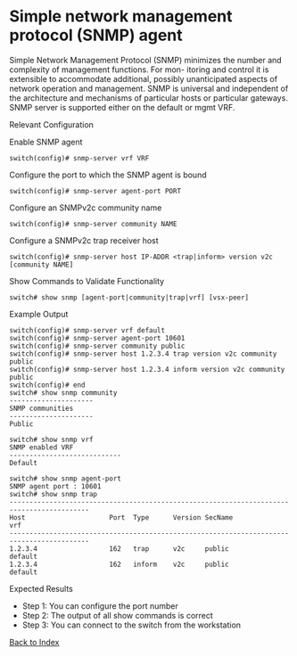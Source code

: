 # Simple network management protocol (SNMP) agent 

Simple Network Management Protocol (SNMP) minimizes the number and complexity of management functions. For mon- itoring and control it is extensible to accommodate additional, possibly unanticipated aspects of network operation and management. SNMP is universal and independent of the architecture and mechanisms of particular hosts or particular gateways. SNMP server is supported either on the default or mgmt VRF. 

Relevant Configuration 

Enable SNMP agent 

```
switch(config)# snmp-server vrf VRF
```

Configure the port to which the SNMP agent is bound 

```
switch(config)# snmp-server agent-port PORT
```

Configure an SNMPv2c community name 

```
switch(config)# snmp-server community NAME
```

Configure a SNMPv2c trap receiver host 

```
switch(config)# snmp-server host IP-ADDR <trap|inform> version v2c [community NAME]
```

Show Commands to Validate Functionality 

```
switch# show snmp [agent-port|community|trap|vrf] [vsx-peer]
```

Example Output 

```
switch(config)# snmp-server vrf default
switch(config)# snmp-server agent-port 10601
switch(config)# snmp-server community public
switch(config)# snmp-server host 1.2.3.4 trap version v2c community public
switch(config)# snmp-server host 1.2.3.4 inform version v2c community public
switch(config)# end
switch# show snmp community
---------------------
SNMP communities
---------------------
Public

switch# show snmp vrf
SNMP enabled VRF
----------------------------
Default

switch# show snmp agent-port
SNMP agent port : 10601
switch# show snmp trap
------------------------------------------------------------------------------------------
Host                     Port  Type      Version SecName                         vrf
------------------------------------------------------------------------------------------
1.2.3.4                  162   trap      v2c     public                        default
1.2.3.4                  162   inform    v2c     public                        default
```

Expected Results 

* Step 1: You can configure the port number
* Step 2: The output of all show commands is correct
* Step 3: You can connect to the switch from the workstation 

[Back to Index](./index.md)
